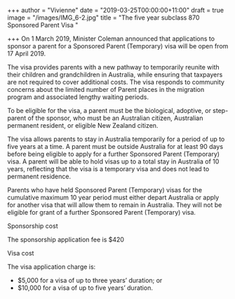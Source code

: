+++
author = "Vivienne"
date = "2019-03-25T00:00:00+11:00"
draft = true
image = "/images/IMG_6-2.jpg"
title = "The five year subclass 870 Sponsored Parent Visa "

+++
On 1 March 2019, Minister Coleman announced that applications to sponsor a parent for a Sponsored Parent (Temporary) visa will be open from 17 April 2019.

The visa provides parents with a new pathway to temporarily reunite with their children and grandchildren in Australia, while ensuring that taxpayers are not required to cover additional costs. The visa responds to community concerns about the limited number of Parent places in the migration program and associated lengthy waiting periods.

To be eligible for the visa, a parent must be the biological, adoptive, or step-parent of the sponsor, who must be an Australian citizen, Australian permanent resident, or eligible New Zealand citizen.

The visa allows parents to stay in Australia temporarily for a period of up to five years at a time. A parent must be outside Australia for at least 90 days before being eligible to apply for a further Sponsored Parent (Temporary) visa. A parent will be able to hold visas up to a total stay in Australia of 10 years, reflecting that the visa is a temporary visa and does not lead to permanent residence.

Parents who have held Sponsored Parent (Temporary) visas for the cumulative maximum 10 year period must either depart Australia or apply for another visa that will allow them to remain in Australia. They will not be eligible for grant of a further Sponsored Parent (Temporary) visa.

Sponsorship cost

The sponsorship application fee is $420

Visa cost

The visa application charge is:

* $5,000 for a visa of up to three years’ duration; or
* $10,000 for a visa of up to five years’ duration.